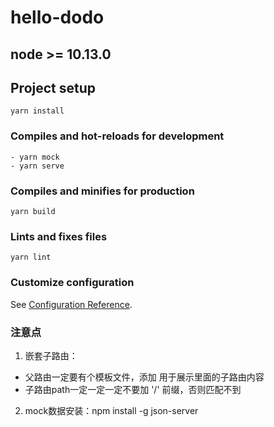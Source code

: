 # hello-dodo

## node >= 10.13.0

## Project setup
```
yarn install
```

### Compiles and hot-reloads for development
```
- yarn mock
- yarn serve
```

### Compiles and minifies for production
```
yarn build
```

### Lints and fixes files
```
yarn lint
```

### Customize configuration
See [Configuration Reference](https://cli.vuejs.org/config/).

### 注意点
1. 嵌套子路由：
  - 父路由一定要有个模板文件，添加 <router-view /> 用于展示里面的子路由内容
  - 子路由path一定一定一定不要加 '/' 前缀，否则匹配不到
2. mock数据安装：npm install -g json-server
